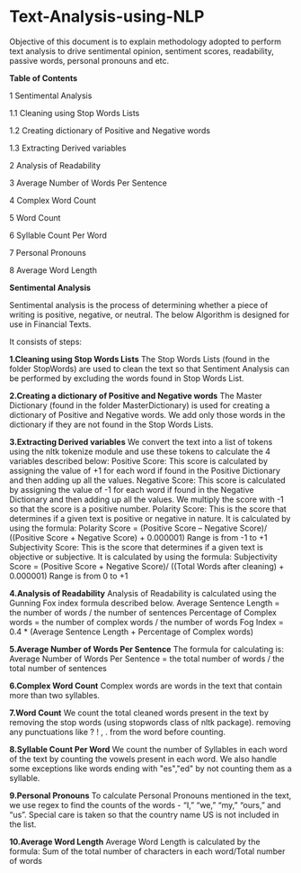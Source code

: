 # Text-Analysis-using-NLP

Objective of this document is to explain methodology adopted to perform text analysis to drive sentimental opinion, sentiment scores, readability, passive words, personal pronouns and etc.

**Table of Contents**


1	Sentimental Analysis	

1.1	Cleaning using Stop Words Lists	

1.2	Creating dictionary of Positive and Negative words	

1.3	Extracting Derived variables	

2	Analysis of Readability	

3	Average Number of Words Per Sentence	

4	Complex Word Count	

5	Word Count	

6	Syllable Count Per Word	

7	Personal Pronouns	

8	Average Word Length	



**Sentimental Analysis**

Sentimental analysis is the process of determining whether a piece of writing is positive, negative, or neutral. The below Algorithm is designed for use in Financial Texts. 

It consists of steps:

**1.Cleaning using Stop Words Lists**
The Stop Words Lists (found in the folder StopWords) are used to clean the text so that Sentiment Analysis can be performed by excluding the words found in Stop Words List.

**2.Creating a dictionary of Positive and Negative words**
The Master Dictionary (found in the folder MasterDictionary) is used for creating a dictionary of Positive and Negative words. We add only those words in the dictionary if they are not found in the Stop Words Lists. 

**3.Extracting Derived variables**
We convert the text into a list of tokens using the nltk tokenize module and use these tokens to calculate the 4 variables described below:
Positive Score: This score is calculated by assigning the value of +1 for each word if found in the Positive Dictionary and then adding up all the values.
Negative Score: This score is calculated by assigning the value of -1 for each word if found in the Negative Dictionary and then adding up all the values. We multiply the score with -1 so that the score is a positive number.
Polarity Score: This is the score that determines if a given text is positive or negative in nature. It is calculated by using the formula: 
Polarity Score = (Positive Score – Negative Score)/ ((Positive Score + Negative Score) + 0.000001)
Range is from -1 to +1
Subjectivity Score: This is the score that determines if a given text is objective or subjective. It is calculated by using the formula: 
Subjectivity Score = (Positive Score + Negative Score)/ ((Total Words after cleaning) + 0.000001)
Range is from 0 to +1

**4.Analysis of Readability**
Analysis of Readability is calculated using the Gunning Fox index formula described below.
Average Sentence Length = the number of words / the number of sentences
Percentage of Complex words = the number of complex words / the number of words 
Fog Index = 0.4 * (Average Sentence Length + Percentage of Complex words)

**5.Average Number of Words Per Sentence**
The formula for calculating is:
Average Number of Words Per Sentence = the total number of words / the total number of sentences

**6.Complex Word Count**
Complex words are words in the text that contain more than two syllables.

**7.Word Count**
We count the total cleaned words present in the text by 
removing the stop words (using stopwords class of nltk package).
removing any punctuations like ? ! , . from the word before counting.

**8.Syllable Count Per Word**
We count the number of Syllables in each word of the text by counting the vowels present in each word. We also handle some exceptions like words ending with "es","ed" by not counting them as a syllable.

**9.Personal Pronouns**
To calculate Personal Pronouns mentioned in the text, we use regex to find the counts of the words - “I,” “we,” “my,” “ours,” and “us”. Special care is taken so that the country name US is not included in the list.

**10.Average Word Length**
Average Word Length is calculated by the formula:
Sum of the total number of characters in each word/Total number of words

